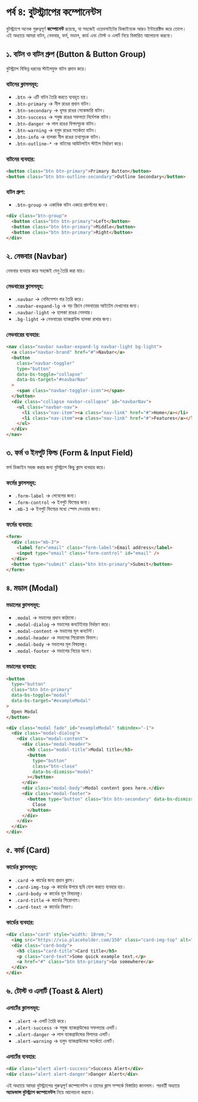 # পর্ব ৪: বুটস্ট্র্যাপের কম্পোনেন্টস

বুটস্ট্র্যাপে অনেক গুরুত্বপূর্ণ **কম্পোনেন্ট** রয়েছে, যা সহজেই ওয়েবসাইটের ডিজাইনকে আরও ইন্টারেক্টিভ করে তোলে। এই অধ্যায়ে আমরা বাটন, নেভবার, ফর্ম, মডাল, কার্ড এবং টোস্ট ও এলার্ট নিয়ে বিস্তারিত আলোচনা করবো।

## ১. বাটন ও বাটন গ্রুপ (Button & Button Group)

বুটস্ট্র্যাপ বিভিন্ন ধরনের স্টাইলযুক্ত বাটন প্রদান করে।

### **বাটনের ক্লাসসমূহ:**

- `.btn` → এটি বাটন তৈরি করতে ব্যবহৃত হয়।
- `.btn-primary` → নীল রঙের প্রধান বাটন।
- `.btn-secondary` → ধূসর রঙের সেকেন্ডারি বাটন।
- `.btn-success` → সবুজ রঙের সফলতা নির্দেশক বাটন।
- `.btn-danger` → লাল রঙের বিপদসূচক বাটন।
- `.btn-warning` → হলুদ রঙের সতর্কতা বাটন।
- `.btn-info` → হালকা নীল রঙের তথ্যসূচক বাটন।
- `.btn-outline-*` → বাটনের আউটলাইন স্টাইল নির্ধারণ করে।

### **বাটনের ব্যবহার:**

```html
<button class="btn btn-primary">Primary Button</button>
<button class="btn btn-outline-secondary">Outline Secondary</button>
```

### **বাটন গ্রুপ:**

- `.btn-group` → একাধিক বাটন একত্রে প্রদর্শনের জন্য।

```html
<div class="btn-group">
  <button class="btn btn-primary">Left</button>
  <button class="btn btn-primary">Middle</button>
  <button class="btn btn-primary">Right</button>
</div>
```

## ২. নেভবার (Navbar)

নেভবার ব্যবহার করে সহজেই মেনু তৈরি করা যায়।

### **নেভবারের ক্লাসসমূহ:**

- `.navbar` → নেভিগেশন বার তৈরি করে।
- `.navbar-expand-lg` → বড় স্ক্রিনে নেভবারের আইটেম দেখানোর জন্য।
- `.navbar-light` → হালকা রঙের নেভবার।
- `.bg-light` → নেভবারের ব্যাকগ্রাউন্ড হালকা রাখার জন্য।

### **নেভবারের ব্যবহার:**

```html
<nav class="navbar navbar-expand-lg navbar-light bg-light">
  <a class="navbar-brand" href="#">Navbar</a>
  <button
    class="navbar-toggler"
    type="button"
    data-bs-toggle="collapse"
    data-bs-target="#navbarNav"
  >
    <span class="navbar-toggler-icon"></span>
  </button>
  <div class="collapse navbar-collapse" id="navbarNav">
    <ul class="navbar-nav">
      <li class="nav-item"><a class="nav-link" href="#">Home</a></li>
      <li class="nav-item"><a class="nav-link" href="#">Features</a></li>
    </ul>
  </div>
</nav>
```

## ৩. ফর্ম ও ইনপুট ফিল্ড (Form & Input Field)

ফর্ম ডিজাইন সহজ করার জন্য বুটস্ট্র্যাপ কিছু ক্লাস ব্যবহার করে।

### **ফর্মের ক্লাসসমূহ:**

- `.form-label` → লেবেলের জন্য।
- `.form-control` → ইনপুট ফিল্ডের জন্য।
- `.mb-3` → ইনপুট ফিল্ডের মধ্যে স্পেস দেওয়ার জন্য।

### **ফর্মের ব্যবহার:**

```html
<form>
  <div class="mb-3">
    <label for="email" class="form-label">Email address</label>
    <input type="email" class="form-control" id="email" />
  </div>
  <button type="submit" class="btn btn-primary">Submit</button>
</form>
```

## ৪. মডাল (Modal)

### **মডালের ক্লাসসমূহ:**

- `.modal` → মডালের প্রধান কাঠামো।
- `.modal-dialog` → মডালের কনটেইনার নির্ধারণ করে।
- `.modal-content` → মডালের মূল কনটেন্ট।
- `.modal-header` → মডালের শিরোনাম বিভাগ।
- `.modal-body` → মডালের মূল বিষয়বস্তু।
- `.modal-footer` → মডালের নিচের অংশ।

### **মডালের ব্যবহার:**

```html
<button
  type="button"
  class="btn btn-primary"
  data-bs-toggle="modal"
  data-bs-target="#exampleModal"
>
  Open Modal
</button>

<div class="modal fade" id="exampleModal" tabindex="-1">
  <div class="modal-dialog">
    <div class="modal-content">
      <div class="modal-header">
        <h5 class="modal-title">Modal title</h5>
        <button
          type="button"
          class="btn-close"
          data-bs-dismiss="modal"
        ></button>
      </div>
      <div class="modal-body">Modal content goes here.</div>
      <div class="modal-footer">
        <button type="button" class="btn btn-secondary" data-bs-dismiss="modal">
          Close
        </button>
      </div>
    </div>
  </div>
</div>
```

## ৫. কার্ড (Card)

### **কার্ডের ক্লাসসমূহ:**

- `.card` → কার্ডের জন্য প্রধান ক্লাস।
- `.card-img-top` → কার্ডের উপরে ছবি যোগ করতে ব্যবহার হয়।
- `.card-body` → কার্ডের মূল বিষয়বস্তু।
- `.card-title` → কার্ডের শিরোনাম।
- `.card-text` → কার্ডের বিবরণ।

### **কার্ডের ব্যবহার:**

```html
<div class="card" style="width: 18rem;">
  <img src="https://via.placeholder.com/150" class="card-img-top" alt="..." />
  <div class="card-body">
    <h5 class="card-title">Card title</h5>
    <p class="card-text">Some quick example text.</p>
    <a href="#" class="btn btn-primary">Go somewhere</a>
  </div>
</div>
```

## ৬. টোস্ট ও এলার্ট (Toast & Alert)

### **এলার্টের ক্লাসসমূহ:**

- `.alert` → এলার্ট তৈরি করে।
- `.alert-success` → সবুজ ব্যাকগ্রাউন্ডের সফলতার এলার্ট।
- `.alert-danger` → লাল ব্যাকগ্রাউন্ডের বিপদের এলার্ট।
- `.alert-warning` → হলুদ ব্যাকগ্রাউন্ডের সতর্কতা এলার্ট।

### **এলার্টের ব্যবহার:**

```html
<div class="alert alert-success">Success Alert</div>
<div class="alert alert-danger">Danger Alert</div>
```

এই অধ্যায়ে আমরা বুটস্ট্র্যাপের গুরুত্বপূর্ণ কম্পোনেন্টস ও তাদের ক্লাস সম্পর্কে বিস্তারিত জানলাম। পরবর্তী অধ্যায়ে **অ্যাডভান্স বুটস্ট্র্যাপ কম্পোনেন্টস** নিয়ে আলোচনা করবো।
